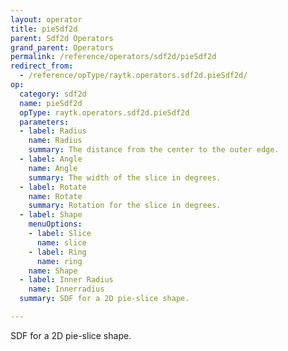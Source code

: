 ```yaml
---
layout: operator
title: pieSdf2d
parent: Sdf2d Operators
grand_parent: Operators
permalink: /reference/operators/sdf2d/pieSdf2d
redirect_from:
  - /reference/opType/raytk.operators.sdf2d.pieSdf2d/
op:
  category: sdf2d
  name: pieSdf2d
  opType: raytk.operators.sdf2d.pieSdf2d
  parameters:
  - label: Radius
    name: Radius
    summary: The distance from the center to the outer edge.
  - label: Angle
    name: Angle
    summary: The width of the slice in degrees.
  - label: Rotate
    name: Rotate
    summary: Rotation for the slice in degrees.
  - label: Shape
    menuOptions:
    - label: Slice
      name: slice
    - label: Ring
      name: ring
    name: Shape
  - label: Inner Radius
    name: Innerradius
  summary: SDF for a 2D pie-slice shape.

---
```



SDF for a 2D pie-slice shape.